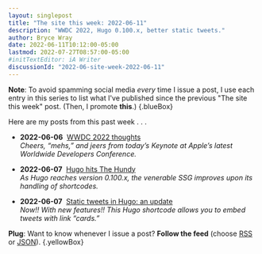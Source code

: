 ```yaml
---
layout: singlepost
title: "The site this week: 2022-06-11"
description: "WWDC 2022, Hugo 0.100.x, better static tweets."
author: Bryce Wray
date: 2022-06-11T10:12:00-05:00
lastmod: 2022-07-27T08:57:00-05:00
#initTextEditor: iA Writer
discussionId: "2022-06-site-week-2022-06-11"
---
```


**Note**: To avoid spamming social media *every* time I issue a post, I use each entry in this series to list what I've published since the previous "The site this week" post. (Then, I promote **this**.)
{.blueBox}

Here are my posts from this past week . . .

- <span class="sansSerif"><strong class="pokey">2022-06-06</strong></span>&nbsp;&nbsp;[WWDC 2022 thoughts](/posts/2022/06/wwdc-2022-thoughts/)\
*Cheers, “mehs,” and jeers from today’s Keynote at Apple’s latest Worldwide Developers Conference.*

- <span class="sansSerif"><strong class="pokey">2022-06-07</strong></span>&nbsp;&nbsp;[Hugo hits The Hundy](/posts/2022/06/hugo-hits-hundy/)\
*As Hugo reaches version 0.100.x, the venerable SSG improves upon its handling of shortcodes.*

- <span class="sansSerif"><strong class="pokey">2022-06-07</strong></span>&nbsp;&nbsp;[Static tweets in Hugo: an update](/posts/2022/06/static-tweets-hugo-update/)\
*Now!! With new features!! This Hugo shortcode allows you to embed tweets with link “cards.”*

**Plug**: Want to know whenever I issue a post? **Follow the feed** (choose [RSS](/index.xml) or [JSON](/index.json)).
{.yellowBox}
